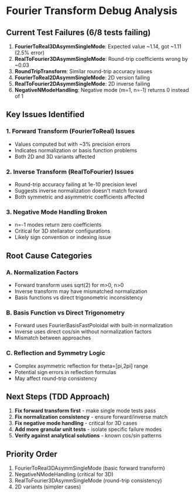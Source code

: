 # Fourier Transform Debug Analysis

## Current Test Failures (6/8 tests failing)

1. **FourierToReal3DAsymmSingleMode**: Expected value ~1.14, got ~1.11 (2.5% error)
2. **RealToFourier3DAsymmSingleMode**: Round-trip coefficients wrong by ~0.03
3. **RoundTripTransform**: Similar round-trip accuracy issues
4. **FourierToReal2DAsymmSingleMode**: 2D version failing
5. **RealToFourier2DAsymmSingleMode**: 2D inverse failing
6. **NegativeNModeHandling**: Negative mode (m=1, n=-1) returns 0 instead of 1

## Key Issues Identified

### 1. Forward Transform (FourierToReal) Issues
- Values computed but with ~3% precision errors
- Indicates normalization or basis function problems
- Both 2D and 3D variants affected

### 2. Inverse Transform (RealToFourier) Issues
- Round-trip accuracy failing at 1e-10 precision level
- Suggests inverse normalization doesn't match forward
- Both symmetric and asymmetric coefficients affected

### 3. Negative Mode Handling Broken
- n=-1 modes return zero coefficients
- Critical for 3D stellarator configurations
- Likely sign convention or indexing issue

## Root Cause Categories

### A. Normalization Factors
- Forward transform uses sqrt(2) for m>0, n>0
- Inverse transform may have mismatched normalization
- Basis functions vs direct trigonometric inconsistency

### B. Basis Function vs Direct Trigonometry
- Forward uses FourierBasisFastPoloidal with built-in normalization
- Inverse uses direct cos/sin without normalization factors
- Mismatch between approaches

### C. Reflection and Symmetry Logic
- Complex asymmetric reflection for theta=[pi,2pi] range
- Potential sign errors in reflection formulas
- May affect round-trip consistency

## Next Steps (TDD Approach)

1. **Fix forward transform first** - make single mode tests pass
2. **Fix normalization consistency** - ensure forward/inverse match
3. **Fix negative mode handling** - critical for 3D cases
4. **Add more granular unit tests** - isolate specific failure modes
5. **Verify against analytical solutions** - known cos/sin patterns

## Priority Order

1. FourierToReal3DAsymmSingleMode (basic forward transform)
2. NegativeNModeHandling (critical for 3D)
3. RealToFourier3DAsymmSingleMode (round-trip consistency)
4. 2D variants (simpler cases)
